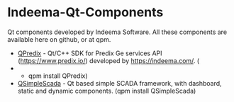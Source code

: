 # Indeema-Qt-Components
Qt components developed by Indeema Software. All these components are available here on github, or at qpm.

- [QPredix](https://github.com/IndeemaSoftware/QPredix) - Qt/C++ SDK for Predix Ge services API (https://www.predix.io/) developed by https://indeema.com/. (
- - qpm install QPredix)
- [QSimpleScada](https://github.com/IndeemaSoftware/QSimpleScada) - Qt based simple SCADA framework, with dashboard, static and dynamic components. (qpm install QSimpleScada)

